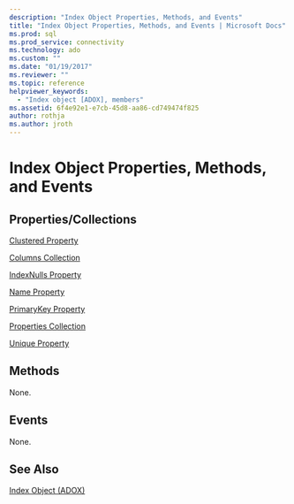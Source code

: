 ```yaml
---
description: "Index Object Properties, Methods, and Events"
title: "Index Object Properties, Methods, and Events | Microsoft Docs"
ms.prod: sql
ms.prod_service: connectivity
ms.technology: ado
ms.custom: ""
ms.date: "01/19/2017"
ms.reviewer: ""
ms.topic: reference
helpviewer_keywords: 
  - "Index object [ADOX], members"
ms.assetid: 6f4e92e1-e7cb-45d8-aa86-cd749474f825
author: rothja
ms.author: jroth
---
```

# Index Object Properties, Methods, and Events
## Properties/Collections  
 [Clustered Property](./clustered-property-adox.md)  
  
 [Columns Collection](./columns-collection-adox.md)  
  
 [IndexNulls Property](./indexnulls-property-adox.md)  
  
 [Name Property](./name-property-adox.md)  
  
 [PrimaryKey Property](./primarykey-property-adox.md)  
  
 [Properties Collection](../ado-api/properties-collection-ado.md)  
  
 [Unique Property](./unique-property-adox.md)  
  
## Methods  
 None.  
  
## Events  
 None.  
  
## See Also  
 [Index Object (ADOX)](./index-object-adox.md)